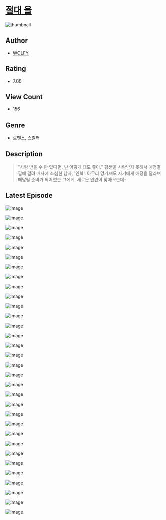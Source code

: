 # [절대 을](https://comic.naver.com/bestChallenge/list?titleId=810190)
![thumbnail](https://image-comic.pstatic.net/user_contents_data/challenge_comic/2023/05/23/361079/upload_7220787946228704306_480x623.jpeg)

## Author
- [WOLFY](https://comic.naver.com/artistTitle?id=361079)

## Rating
- 7.00

## View Count
- 156

## Genre
- 로맨스, 스릴러

## Description
> "사랑 받을 수 만 있다면, 난 어떻게 돼도 좋아." 평생을 사랑받지 못해서 애정결핍에 걸려 매사에 소심한 남자, '인혁'. 아무리 망가져도 자기에게 애정을 달라며 매달릴 준비가 되어있는 그에게, 새로운 인연이 찾아오는데-


## Latest Episode
![image](https://image-comic.pstatic.net/user_contents_data/challenge_comic/2023/05/23/361079/upload_3774972204687832882.jpeg)

![image](https://image-comic.pstatic.net/user_contents_data/challenge_comic/2023/05/23/361079/upload_4135764842994153266.jpeg)

![image](https://image-comic.pstatic.net/user_contents_data/challenge_comic/2023/05/23/361079/upload_4122256431241573476.jpeg)

![image](https://image-comic.pstatic.net/user_contents_data/challenge_comic/2023/05/23/361079/upload_7219614569817465913.jpeg)

![image](https://image-comic.pstatic.net/user_contents_data/challenge_comic/2023/05/23/361079/upload_7364846874491631972.jpeg)

![image](https://image-comic.pstatic.net/user_contents_data/challenge_comic/2023/05/23/361079/upload_4050480106004755255.jpeg)

![image](https://image-comic.pstatic.net/user_contents_data/challenge_comic/2023/05/23/361079/upload_7234243773770786105.jpeg)

![image](https://image-comic.pstatic.net/user_contents_data/challenge_comic/2023/05/23/361079/upload_3977860863509281125.jpeg)

![image](https://image-comic.pstatic.net/user_contents_data/challenge_comic/2023/05/23/361079/upload_7363494470978462260.jpeg)

![image](https://image-comic.pstatic.net/user_contents_data/challenge_comic/2023/05/23/361079/upload_7366025563824469857.jpeg)

![image](https://image-comic.pstatic.net/user_contents_data/challenge_comic/2023/05/23/361079/upload_4063148691982398265.jpeg)

![image](https://image-comic.pstatic.net/user_contents_data/challenge_comic/2023/05/23/361079/upload_3617855287365678897.jpeg)

![image](https://image-comic.pstatic.net/user_contents_data/challenge_comic/2023/05/23/361079/upload_7077465313565093940.jpeg)

![image](https://image-comic.pstatic.net/user_contents_data/challenge_comic/2023/05/23/361079/upload_7293691957994611044.jpeg)

![image](https://image-comic.pstatic.net/user_contents_data/challenge_comic/2023/05/23/361079/upload_7306077084703732024.jpeg)

![image](https://image-comic.pstatic.net/user_contents_data/challenge_comic/2023/05/23/361079/upload_3906370419933394017.jpeg)

![image](https://image-comic.pstatic.net/user_contents_data/challenge_comic/2023/05/23/361079/upload_7234529647636329520.jpeg)

![image](https://image-comic.pstatic.net/user_contents_data/challenge_comic/2023/05/23/361079/upload_3846413171143555128.jpeg)

![image](https://image-comic.pstatic.net/user_contents_data/challenge_comic/2023/05/23/361079/upload_3473227929576891443.jpeg)

![image](https://image-comic.pstatic.net/user_contents_data/challenge_comic/2023/05/23/361079/upload_7293406106527216953.jpeg)

![image](https://image-comic.pstatic.net/user_contents_data/challenge_comic/2023/05/23/361079/upload_3978710605622632757.jpeg)

![image](https://image-comic.pstatic.net/user_contents_data/challenge_comic/2023/05/23/361079/upload_3559642743731075378.jpeg)

![image](https://image-comic.pstatic.net/user_contents_data/challenge_comic/2023/05/23/361079/upload_3906088047207473974.jpeg)

![image](https://image-comic.pstatic.net/user_contents_data/challenge_comic/2023/05/23/361079/upload_4050814568026956389.jpeg)

![image](https://image-comic.pstatic.net/user_contents_data/challenge_comic/2023/05/23/361079/upload_3618697509749417010.jpeg)

![image](https://image-comic.pstatic.net/user_contents_data/challenge_comic/2023/05/23/361079/upload_7292844248253280560.jpeg)

![image](https://image-comic.pstatic.net/user_contents_data/challenge_comic/2023/05/23/361079/upload_3847026487285868130.jpeg)

![image](https://image-comic.pstatic.net/user_contents_data/challenge_comic/2023/05/23/361079/upload_7089340025522305335.jpeg)

![image](https://image-comic.pstatic.net/user_contents_data/challenge_comic/2023/05/23/361079/upload_3834591204924798565.jpeg)

![image](https://image-comic.pstatic.net/user_contents_data/challenge_comic/2023/05/23/361079/upload_3847307056128407908.jpeg)

![image](https://image-comic.pstatic.net/user_contents_data/challenge_comic/2023/05/23/361079/upload_7077519390625915490.jpeg)

![image](https://image-comic.pstatic.net/user_contents_data/challenge_comic/2023/05/23/361079/upload_3559028125418926129.jpeg)
